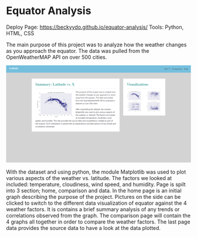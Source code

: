 # Equator Analysis

Deploy Page: https://beckyydo.github.io/equator-analysis/
Tools: Python, HTML, CSS

The main purpose of this project was to analyze how the weather changes as you approach the equator. The data was pulled from the OpenWeatherMAP API on over 500 cities.

![Equator Page](assets/images/Equator.PNG)

With the dataset and using python, the module Matplotlib was used to plot various aspects of the weather vs. latitude. The factors we looked at included: temperature, cloudiness, wind speed, and humidity. Page is spilt into 3 section; home, comparison and data. In the home page is an initial graph describing the purpose of the project.
Pictures on the side can be clicked to switch to the different data visualization of equator against the 4 weather factors. It is contains a brief summary analysis of any trends or correlations observed from the graph. The comparison page will contain the 4 graphs all together in order to compare the weather factors. The last page data provides the source data to have a look at the data plotted.


